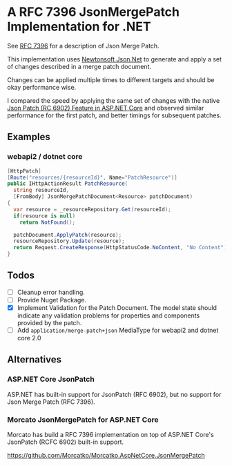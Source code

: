 # A RFC 7396 JsonMergePatch Implementation for .NET

See [RFC 7396](https://tools.ietf.org/html/rfc7396) for a description of Json Merge Patch.

This implementation uses [Newtonsoft Json.Net](https://www.newtonsoft.com/json) to generate and apply a set of changes described in a merge patch document.

Changes can be applied multiple times to different targets and should be okay performance wise.

I compared the speed by applying the same set of changes with the native
[Json Patch (RC 6902) Feature in ASP.NET Core](https://github.com/aspnet/JsonPatch) and observed similar performance for the first patch, and better timings for subsequent patches.


## Examples

### webapi2 / dotnet core

~~~cs
[HttpPatch]
[Route("resources/{resourceId}", Name="PatchResource")]
public IHttpActionResult PatchResource(
  string resourceId,
  [FromBody] JsonMergePatchDocument<Resource> patchDocument)
{
  var resource = _resourceRepository.Get(resourceId);
  if(resource is null) 
    return NotFound();

  patchDocument.ApplyPatch(resource);
  resourceRepository.Update(resource);
  return Request.CreateResponse(HttpStatusCode.NoContent, "No Content");
}
~~~

## Todos

* [ ] Cleanup error handling.
* [ ] Provide Nuget Package.
* [x] Implement Validation for the Patch Document. The model state should indicate any validation problems for properties and components provided by the patch.
* [ ] Add `application/merge-patch+json` MediaType for webapi2 and dotnet core 2.0

## Alternatives

### ASP.NET Core JsonPatch
ASP.NET has built-in support for JsonPatch (RFC 6902), but no support for Json Merge Patch (RFC 7396).

### Morcato JsonMergePatch for ASP.NET Core
Morcato has build a RFC 7396 implementation on top of ASP.NET Core's JsonPatch (RCFC 6902) built-in support.

https://github.com/Morcatko/Morcatko.AspNetCore.JsonMergePatch
